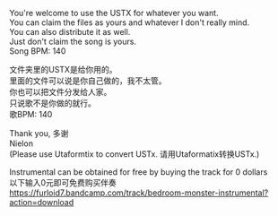 You're welcome to use the USTX for whatever you want.<br>
You can claim the files as yours and whatever I don't really mind.<br>
You can also distribute it as well.<br>
Just don't claim the song is yours.<br>
Song BPM: 140

文件夹里的USTX是给你用的。<br>
里面的文件可以说是你自己做的，我不太管。<br>
你也可以把文件分发给人家。<br>
只说歌不是你做的就行。<br>
歌BPM: 140

Thank you, 多谢<br>
Nielon<br>
(Please use Utaformtix to convert USTx. 请用Utaformatix转换USTx.)

Instrumental can be obtained for free by buying the track for 0 dollars<br>
以下输入0元即可免费购买伴奏<br>
https://furloid7.bandcamp.com/track/bedroom-monster-instrumental?action=download